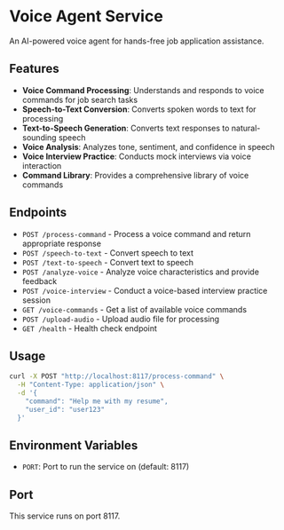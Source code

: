 # Voice Agent Service

An AI-powered voice agent for hands-free job application assistance.

## Features

- **Voice Command Processing**: Understands and responds to voice commands for job search tasks
- **Speech-to-Text Conversion**: Converts spoken words to text for processing
- **Text-to-Speech Generation**: Converts text responses to natural-sounding speech
- **Voice Analysis**: Analyzes tone, sentiment, and confidence in speech
- **Voice Interview Practice**: Conducts mock interviews via voice interaction
- **Command Library**: Provides a comprehensive library of voice commands

## Endpoints

- `POST /process-command` - Process a voice command and return appropriate response
- `POST /speech-to-text` - Convert speech to text
- `POST /text-to-speech` - Convert text to speech
- `POST /analyze-voice` - Analyze voice characteristics and provide feedback
- `POST /voice-interview` - Conduct a voice-based interview practice session
- `GET /voice-commands` - Get a list of available voice commands
- `POST /upload-audio` - Upload audio file for processing
- `GET /health` - Health check endpoint

## Usage

```bash
curl -X POST "http://localhost:8117/process-command" \
  -H "Content-Type: application/json" \
  -d '{
    "command": "Help me with my resume",
    "user_id": "user123"
  }'
```

## Environment Variables

- `PORT`: Port to run the service on (default: 8117)

## Port

This service runs on port 8117.